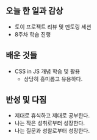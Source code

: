 ## 오늘 한 일과 감상

- 토이 프로젝트 리뷰 및 멘토링 세션
- 8주차 학습 진행

## 배운 것들
- CSS in JS 개념 학습 및 활용
  - 상당히 흥미롭고 유용하다.

## 반성 및 다짐

- 제대로 휴식하고 제대로 공부한다.
- 나는 작은 성취로부터 성장한다.
- 나는 질문과 성찰로부터 성장한다.